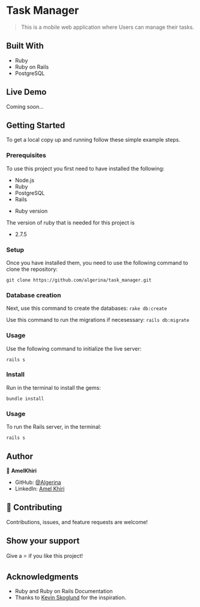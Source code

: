 # Task Manager

> This is a mobile web application where Users can manage their tasks.


## Built With

- Ruby
- Ruby on Rails
- PostgreSQL

## Live Demo

Coming soon...



## Getting Started

To get a local copy up and running follow these simple example steps.

### Prerequisites
To use this project you first need to have installed the following:

+ Node.js
+ Ruby
+ PostgreSQL
+ Rails

* Ruby version

The version of ruby that is needed for this project is 

+ 2.7.5
### Setup

Once you have installed them, you need to use the following command to clone the repository:

```git clone https://github.com/algerina/task_manager.git```

### Database creation

Next, use this command to create the databases:
```rake db:create```

Use this command to run the migrations if necesessary:
```rails db:migrate```

### Usage

Use the following command to initialize the live server:

```rails s```


### Install

Run in the terminal to install the gems:

`bundle install`

### Usage

To run the Rails server, in the terminal: 

`rails s`

## Author

👤 **AmelKhiri**

- GitHub: [@Algerina](https://github.com/Algerina)
- LinkedIn: [Amel Khiri](https://www.linkedin.com/in/amel-khiri/)


## 🤝 Contributing

Contributions, issues, and feature requests are welcome!


## Show your support

Give a ⭐️ if you like this project!

## Acknowledgments

- Ruby and Ruby on Rails Documentation
- Thanks to [Kevin Skoglund](https://www.linkedin.com/in/kevin-skoglund-13888930/?trk=lil_instructor) for the inspiration.

